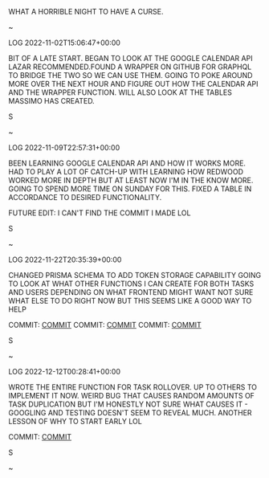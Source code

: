 WHAT A
HORRIBLE
NIGHT TO
HAVE A
CURSE.

~

LOG 2022-11-02T15:06:47+00:00

BIT OF A LATE START. BEGAN TO LOOK AT THE GOOGLE CALENDAR API LAZAR RECOMMENDED.FOUND A WRAPPER ON GITHUB FOR GRAPHQL TO BRIDGE THE TWO SO WE CAN USE THEM. GOING TO POKE AROUND MORE OVER THE NEXT HOUR AND FIGURE OUT HOW THE CALENDAR API AND THE WRAPPER FUNCTION. WILL ALSO LOOK AT THE TABLES MASSIMO HAS CREATED.

S

~

LOG 2022-11-09T22:57:31+00:00

BEEN LEARNING GOOGLE CALENDAR API AND HOW IT WORKS MORE. HAD TO PLAY A LOT OF CATCH-UP WITH LEARNING HOW REDWOOD WORKED MORE IN DEPTH BUT AT LEAST NOW I'M IN THE KNOW MORE. GOING TO SPEND MORE TIME ON SUNDAY FOR THIS. FIXED A TABLE IN ACCORDANCE TO DESIRED FUNCTIONALITY.

FUTURE EDIT: I CAN'T FIND THE COMMIT I MADE LOL

S

~

LOG 2022-11-22T20:35:39+00:00

CHANGED PRISMA SCHEMA TO ADD TOKEN STORAGE CAPABILITY
GOING TO LOOK AT WHAT OTHER FUNCTIONS I CAN CREATE FOR BOTH TASKS AND USERS DEPENDING ON WHAT FRONTEND MIGHT WANT
NOT SURE WHAT ELSE TO DO RIGHT NOW BUT THIS SEEMS LIKE A GOOD WAY TO HELP


COMMIT: [COMMIT](https://github.com/dhruvilk/Road-To-Success/commit/0bf82d9c1f0a969efe049181279d78118751e066)
COMMIT: [COMMIT](https://github.com/dhruvilk/Road-To-Success/commit/3b313caaba02f5c11434d955dc81ef0e60bb8f5b)
COMMIT: [COMMIT](https://github.com/dhruvilk/Road-To-Success/commit/12e80436d9f2b0f96f0b2ba7178e8564b494dc59)

S

~

LOG 2022-12-12T00:28:41+00:00

WROTE THE ENTIRE FUNCTION FOR TASK ROLLOVER. UP TO OTHERS TO IMPLEMENT IT NOW.
WEIRD BUG THAT CAUSES RANDOM AMOUNTS OF TASK DUPLICATION BUT I'M HONESTLY NOT SURE
WHAT CAUSES IT - GOOGLING AND TESTING DOESN'T SEEM TO REVEAL MUCH.
ANOTHER LESSON OF WHY TO START EARLY LOL

COMMIT: [COMMIT](https://github.com/dhruvilk/Road-To-Success/pull/74/commits/f74a4c1b50e4a8f81606ae7db37317803dc0d78f)

S

~
